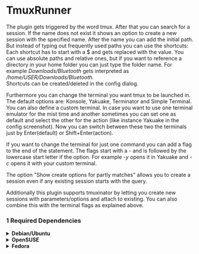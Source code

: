 # TmuxRunner

The plugin gets triggered by the word tmux. After that you can search for a session. If the name does not exist it shows
an option to create a new session with the specified name. After the name you can add the initial path. 
But instead of typing out frequently used paths you can use the shortcuts: Each shortcut has to start with a $ and gets replaced with the value. You can use 
absolute paths and relative ones, but if you want to reference a directory in your home folder you can just type
the folder name. For example *Downloads/Bluetooth* gets interpreted as */home/USER/Downloads/Bluetooth*.  
Shortcuts can be created/deleted in the config dialog.

Furthermore you can change the terminal you want tmux to be launched in.
The default options are: Konsole, Yakuake, Terminator and Simple Terminal. You can also define a custom terminal.
In case you want to use one terminal emulator for the mist time and another sometimes you can set one 
as default and select the other for the action (like instance Yakuake in the config screenshot).
Now you can switch between these two the terminals just by Enter(default) or Shift+Enter(action).

If you want to change the terminal for just one command you can add a flag to the end of the statement. 
The flags start with a *-* and is followed by the lowercase start letter if the option. 
For example *-y* opens it in Yakuake and *-c* opens it with your custom terminal.

The option "Show create options for partly matches" allows you to create a session even if any existing session starts with
the query.

Additionally this plugin supports tmuxinator by letting you create new sessions with parameters/options and attach to existing.
You can also combine this with the terminal flags as explained above.  


### 1 Required Dependencies

<details>
<summary><b>Debian/Ubuntu</b></summary>

Plasma5:  
```bash install-ubuntu-plasma5
sudo apt install git cmake extra-cmake-modules build-essential libkf5runner-dev libkf5i18n-dev libkf5service-dev libkf5kcmutils-dev libkf5notifications-dev libkf5dbusaddons-bin tmux wmctrl
```
Plasma6:  
```bash install-ubuntu-plasma6
sudo apt install git cmake extra-cmake-modules build-essential libkf6runner-dev libkf6i18n-dev libkf6service-dev libkf6kcmutils-dev libkf6notifications-dev libkf6dbusaddons-bin tmux wmctrl
```

</details>

<details>
<summary><b>OpenSUSE</b></summary>

Plasma5:  
```bash install-opensuse-plasma5
sudo zypper install git cmake extra-cmake-modules ki18n-devel krunner-devel kcmutils-devel kservice-devel knotifications-devel kdbusaddons-tools tmux wmctrl
```
Plasma6:  
```bash install-opensuse-plasma6
sudo zypper install git cmake kf6-extra-cmake-modules kf6-ki18n-devel kf6-krunner-devel kf6-kcmutils-devel kf6-kservice-devel kf6-knotifications-devel kf6-kdbusaddons-tools tmux wmctrl
```

</details>

<details>
<summary><b>Fedora</b></summary>

Plasma5:  
```bash install-fedora-plasma5
sudo dnf install git cmake extra-cmake-modules kf5-ki18n-devel kf5-krunner-devel kf5-kcmutils-devel kf5-kservice-devel kf5-knotifications-devel tmux wmctrl
```
Plasma6:  
```bash install-fedora-plasma6
sudo dnf install git cmake extra-cmake-modules kf6-ki18n-devel kf6-krunner-devel kf6-kcmutils-devel kf6-kservice-devel kf6-knotifications-devel tmux wmctrl
```

### Build instructions

The easiest way to install is:  
`curl https://raw.githubusercontent.com/alex1701c/TmuxRunner/master/install.sh | bash`  

Or you can do it manually:

```
git clone https://github.com/alex1701c/TmuxRunner
cd TmuxRunner
./install.sh
# Optional for yakuake support
sudo curl https://raw.githubusercontent.com/aplatanado/yakuake-session/master/yakuake-session -o /usr/bin/yakuake-session
sudo chmod +x /usr/bin/yakuake-session
```

### Configuration
1. Search for "Plasma Search" in Krunner
2. open system settings entry 
3. search for "tmux" in the search field

### Screenshots

#### Simple command and Yakuake as action
![Simple command](https://raw.githubusercontent.com/alex1701c/Screenshots/master/TmuxRunner/overviewtmux.png)

#### Search sessions
![Search sessions](https://raw.githubusercontent.com/alex1701c/Screenshots/master/TmuxRunner/tmux_search_sessions.png)

#### Create session using name, shortcut and flag
![Create session](https://raw.githubusercontent.com/alex1701c/Screenshots/master/TmuxRunner/new_session_with%20path_and_option.png)

#### Config dialog, custom option launches tmux in Konsole tabs instead of new window
![Configure plugin](https://raw.githubusercontent.com/alex1701c/Screenshots/master/TmuxRunner/config_dialog.png)

#### Tmuxinator overview
![Configure plugin](https://raw.githubusercontent.com/alex1701c/Screenshots/master/TmuxRunner/tmuxinator_overview.png)

#### Tmuxinator create session with arguments and options
![Configure plugin](https://raw.githubusercontent.com/alex1701c/Screenshots/master/TmuxRunner/tmuxinator_create_args_options.png)

